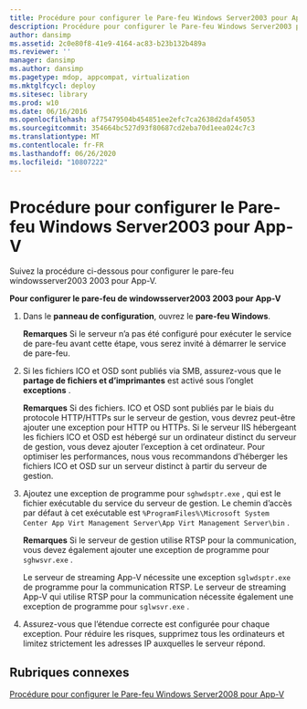 ```yaml
---
title: Procédure pour configurer le Pare-feu Windows Server2003 pour App-V
description: Procédure pour configurer le Pare-feu Windows Server2003 pour App-V
author: dansimp
ms.assetid: 2c0e80f8-41e9-4164-ac83-b23b132b489a
ms.reviewer: ''
manager: dansimp
ms.author: dansimp
ms.pagetype: mdop, appcompat, virtualization
ms.mktglfcycl: deploy
ms.sitesec: library
ms.prod: w10
ms.date: 06/16/2016
ms.openlocfilehash: af75479504b454851ee2efc7ca2638d2daf45053
ms.sourcegitcommit: 354664bc527d93f80687cd2eba70d1eea024c7c3
ms.translationtype: MT
ms.contentlocale: fr-FR
ms.lasthandoff: 06/26/2020
ms.locfileid: "10807222"
---
```

# Procédure pour configurer le Pare-feu Windows Server2003 pour App-V


Suivez la procédure ci-dessous pour configurer le pare-feu windowsserver2003 2003 pour App-V.

**Pour configurer le pare-feu de windowsserver2003 2003 pour App-V**

1.  Dans le **panneau de configuration**, ouvrez le **pare-feu Windows**.

    **Remarques**  Si le serveur n’a pas été configuré pour exécuter le service de pare-feu avant cette étape, vous serez invité à démarrer le service de pare-feu.

     

2.  Si les fichiers ICO et OSD sont publiés via SMB, assurez-vous que le **partage de fichiers et d’imprimantes** est activé sous l’onglet **exceptions** .

    **Remarques**  Si des fichiers. ICO et OSD sont publiés par le biais du protocole HTTP/HTTPs sur le serveur de gestion, vous devrez peut-être ajouter une exception pour HTTP ou HTTPs. Si le serveur IIS hébergeant les fichiers ICO et OSD est hébergé sur un ordinateur distinct du serveur de gestion, vous devez ajouter l’exception à cet ordinateur. Pour optimiser les performances, nous vous recommandons d’héberger les fichiers ICO et OSD sur un serveur distinct à partir du serveur de gestion.

     

3.  Ajoutez une exception de programme pour `sghwdsptr.exe` , qui est le fichier exécutable du service du serveur de gestion. Le chemin d’accès par défaut à cet exécutable est `%ProgramFiles%\Microsoft System Center App Virt Management Server\App Virt Management Server\bin` .

    **Remarques**  Si le serveur de gestion utilise RTSP pour la communication, vous devez également ajouter une exception de programme pour `sghwsvr.exe` .

    Le serveur de streaming App-V nécessite une exception `sglwdsptr.exe` de programme pour la communication RTSP. Le serveur de streaming App-V qui utilise RTSP pour la communication nécessite également une exception de programme pour `sglwsvr.exe` .

     

4.  Assurez-vous que l’étendue correcte est configurée pour chaque exception. Pour réduire les risques, supprimez tous les ordinateurs et limitez strictement les adresses IP auxquelles le serveur répond.

## Rubriques connexes


[Procédure pour configurer le Pare-feu Windows Server2008 pour App-V](how-to-configure-windows-server-2008-firewall-for-app-v.md)

 

 





